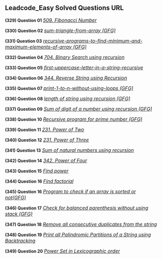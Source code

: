 ## Leadcode_Easy Solved Questions URL

**(329) Question 01** <a href="https://leetcode.com/problems/fibonacci-number/submissions/996606162/" target="_blank" style="font-size: 16px;dispaly:inline-block;">_509. Fibonacci Number_</a> <br/>

**(330) Question 02** <a href="https://www.geeksforgeeks.org/sum-triangle-from-array/" target="_blank" style="font-size: 16px;dispaly:inline-block;">_sum-triangle-from-array (GFG)_</a> <br/>

**(331) Question 03** <a href="https://www.geeksforgeeks.org/recursive-programs-to-find-minimum-and-maximum-elements-of-array/" target="_blank" style="font-size: 16px;dispaly:inline-block;">_recursive-programs-to-find-minimum-and-maximum-elements-of-array (GFG)_</a> <br/>

**(332) Question 04** <a href="https://leetcode.com/problems/binary-search/submissions/998234361/" target="_blank" style="font-size: 16px;dispaly:inline-block;">_704. Binary Search using recursion_</a> <br/>

**(333) Question 05** <a href="https://www.geeksforgeeks.org/first-uppercase-letter-in-a-string-iterative-and-recursive/" target="_blank" style="font-size: 16px;dispaly:inline-block;">_first-uppercase-letter-in-a-string-recursive_</a> <br/>

**(334) Question 06** <a href="https://leetcode.com/problems/reverse-string/submissions/998468937/" target="_blank" style="font-size: 16px;dispaly:inline-block;">_344. Reverse String using Recursion_</a> <br/>

**(335) Question 07** <a href="https://practice.geeksforgeeks.org/problems/print-1-to-n-without-using-loops-1587115620/1" target="_blank" style="font-size: 16px;dispaly:inline-block;">_print-1-to-n-without-using-loops (GFG)_</a> <br/>

**(336) Question 08** <a href="https://www.geeksforgeeks.org/program-for-length-of-a-string-using-recursion/" target="_blank" style="font-size: 16px;dispaly:inline-block;">_length of string using recursion (GFG)_</a> <br/>

**(337) Question 09** <a href="https://www.geeksforgeeks.org/sum-digit-number-using-recursion/" target="_blank" style="font-size: 16px;dispaly:inline-block;">_Sum of digit of a number using recursion (GFG)_</a> <br/>

**(338) Question 10** <a href="https://www.geeksforgeeks.org/recursive-program-prime-number/" target="_blank" style="font-size: 16px;dispaly:inline-block;">_Recursive program for prime number (GFG)_</a> <br/>

**(339) Question 11** <a href="https://leetcode.com/problems/power-of-two/submissions/" target="_blank" style="font-size: 16px;dispaly:inline-block;">_231. Power of Two_</a> <br/>

**(340) Question 12** <a href="https://leetcode.com/problems/power-of-three/submissions/" target="_blank" style="font-size: 16px;dispaly:inline-block;">_231. Power of Three_</a> <br/>

**(341) Question 13** <a href="https://www.geeksforgeeks.org/sum-of-natural-numbers-using-recursion/" target="_blank" style="font-size: 16px;dispaly:inline-block;">_Sum of natural numbers using recursion_</a> <br/>

**(342) Question 14** <a href="https://leetcode.com/problems/power-of-four/submissions/1003767667/" target="_blank" style="font-size: 16px;dispaly:inline-block;">_342. Power of Four_</a> <br/>

**(343) Question 15** <a href="https://github.com/Ahmadjajja/JAVA_DSA/tree/main/25-recursion%20questions/Easy%20LeetCode%20Questions" target="_blank" style="font-size: 16px;dispaly:inline-block;">_Find power_</a> <br/>

**(344) Question 16** <a href="https://www.hackerrank.com/challenges/30-recursion/problem" target="_blank" style="font-size: 16px;dispaly:inline-block;">_Find factorial_</a> <br/>

**(345) Question 16** <a href="https://github.com/Ahmadjajja/JAVA_DSA/tree/main/25-recursion%20questions/Easy%20LeetCode%20Questions" target="_blank" style="font-size: 16px;dispaly:inline-block;">_Program to check if an array is sorted or not(GFG)_</a> <br/>

**(346) Question 17** <a href="https://github.com/Ahmadjajja/JAVA_DSA/tree/main/25-recursion%20questions/Easy%20LeetCode%20Questions" target="_blank" style="font-size: 16px;dispaly:inline-block;">_Check for balanced parenthesis without using stack (GFG)_</a> <br/>

**(347) Question 18** <a href="https://github.com/Ahmadjajja/JAVA_DSA/tree/main/25-recursion%20questions/Easy%20LeetCode%20Questions" target="_blank" style="font-size: 16px;dispaly:inline-block;">_Remove all consecutive duplicates from the string_</a> <br/>

**(348) Question 19** <a href="https://www.geeksforgeeks.org/given-a-string-print-all-possible-palindromic-partition/" target="_blank" style="font-size: 16px;dispaly:inline-block;">_Print all Palindromic Partitions of a String using Backtracking_</a> <br/>

**(349) Question 20** <a href="https://www.geeksforgeeks.org/powet-set-lexicographic-order/" target="_blank" style="font-size: 16px;dispaly:inline-block;">_Power Set in Lexicographic order_</a> <br/>
